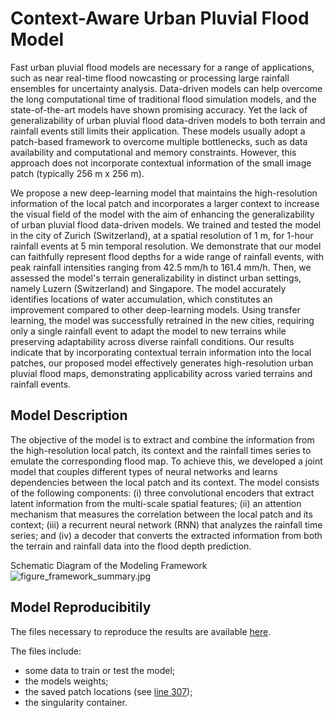 # Context-Aware Urban Pluvial Flood Model

Fast urban pluvial flood models are necessary for a range of applications, such as near real-time flood nowcasting or processing large rainfall ensembles for uncertainty analysis. Data-driven models can help overcome the long computational time of traditional flood simulation models, and the state-of-the-art models have shown promising accuracy. Yet the lack of generalizability of urban pluvial flood data-driven models to both terrain and rainfall events still limits their application. These models usually adopt a patch-based framework to overcome multiple bottlenecks, such as data availability and computational and memory constraints. However, this approach does not incorporate contextual information of the small image patch (typically 256 m x 256 m). 

We propose a new deep-learning model that maintains the high-resolution information of the local patch and incorporates a larger context to increase the visual field of the model with the aim of enhancing the generalizability of urban pluvial flood data-driven models. We trained and tested the model in the city of Zurich (Switzerland), at a spatial resolution of 1 m, for 1-hour rainfall events at 5 min temporal resolution. We demonstrate that our model can faithfully represent flood depths for a wide range of rainfall events, with peak rainfall intensities ranging from 42.5 mm/h to 161.4 mm/h. Then, we assessed the model's terrain generalizability in distinct urban settings, namely Luzern (Switzerland) and Singapore. The model accurately identifies locations of water accumulation, which constitutes an improvement compared to other deep-learning models. Using transfer learning, the model was successfully retrained in the new cities, requiring only a single rainfall event to adapt the model to new terrains while preserving adaptability across diverse rainfall conditions. Our results indicate that by incorporating contextual terrain information into the local patches, our proposed model effectively generates high-resolution urban pluvial flood maps, demonstrating applicability across varied terrains and rainfall events.

## Model Description
The objective of the model is to extract and combine the information from the high-resolution local patch, its context and the rainfall times series to emulate the corresponding flood map. To achieve this, we developed a joint model that couples different types of neural networks and learns dependencies between the local patch and its context. The model consists of the following components: (i) three convolutional encoders that extract latent information from the multi-scale spatial features; (ii) an attention mechanism that measures the correlation between the local patch and its context; (iii) a recurrent neural network (RNN) that analyzes the rainfall time series; and (iv) a decoder that converts the extracted information from both the terrain and rainfall data into the flood depth prediction.

Schematic Diagram of the Modeling Framework
![figure_framework_summary.jpg](https://github.com/tcache1/urban_flood_cnn/blob/7a38cc1c982e02baff7a1d3b810107067daae377/figure_framework_summary.jpg?raw=True)

## Model Reproducibitily
The files necessary to reproduce the results are available [here](link). 

The files include: 
- some data to train or test the model;
- the models weights;
- the saved patch locations (see [line 307](https://github.com/tcache1/urban_flood_cnn/blob/7a38cc1c982e02baff7a1d3b810107067daae377/model_script.py));
- the singularity container. 

